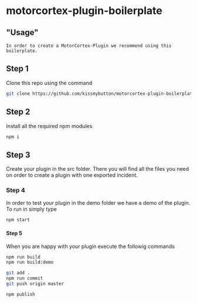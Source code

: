 # motorcortex-plugin-boilerplate

## "Usage"

```
In order to create a MotorCortex-Plugin we recommend using this boilerplate.
```

## Step 1

Clone this repo using the command 
```bash
git clone https://github.com/kissmybutton/motorcortex-plugin-boilerplate.git
```

## Step 2

Install all the required npm modules
```bash
npm i
```

## Step 3

Create your plugin in the src folder. There you will find all the files you need on order to create a plugin with one exported incident.


### Step 4

In order to test your plugin in the demo folder we have a demo of the plugin. To run in simply type
```bash
npm start
```

#### Step 5

When you are happy with your plugin execute the followig commands
```bash
npm run build
npm run build:demo

git add .
npm run commit
git push origin master

npm publish
```
